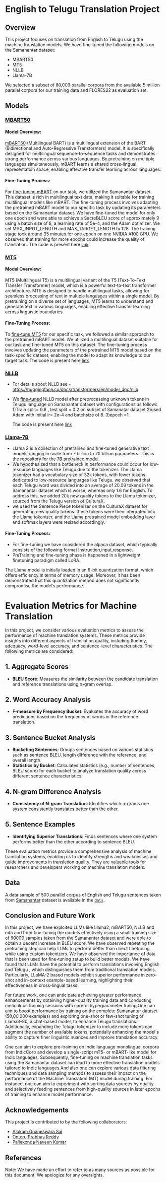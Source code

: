 # English to Telugu Translation Project

## Overview
This project focuses on translation from English to Telugu using the machine translation models. We have fine-tuned the following models on the Samanantar dataset:
- MBART50
- MT5
- NLLB
- Llama-7B

We selected a subset of 60,000 parallel corpora from the available 5 million parallel corpora for our training data  and FLORES22 as evaluation set.

## Models
### [MBART50](https://arxiv.org/pdf/2008.00401.pdf)

#### Model Overview:
[mBART50](https://arxiv.org/pdf/2008.00401.pdf) (Multilingual BART) is a multilingual extension of the BART (Bidirectional and Auto-Regressive Transformers) model. It is specifically designed for multilingual sequence-to-sequence tasks and demonstrates strong performance across various languages. By pretraining on multiple languages simultaneously, mBART learns a shared cross-lingual representation space, enabling effective transfer learning across languages.

#### Fine-Tuning Process:
For [fine-tuning mBART](https://huggingface.co/transformers/v4.7.0/model_doc/mbart.html) on our task, we utilized the Samanantar dataset. This dataset is rich in multilingual text data, making it suitable for training multilingual models like mBART. The fine-tuning process involves adapting the pretrained mBART model to our specific task by updating its parameters based on the Samanantar dataset. We have fine-tuned the model for only one epoch and were able to achieve a SacreBLEU score of approximately 9 using a batch size of 8, a learning rate of 5e-4, and the Adam optimizer. We set MAX_INPUT_LENGTH and MAX_TARGET_LENGTH to 128. The training stage took around 35 minutes for one epoch on one NVIDIA A100 GPU. We observed that training for more epochs could increase the quality of translation. The code is present here [link](./MBart50model.py)


### [MT5](https://arxiv.org/abs/2010.11934)

#### Model Overview:
MT5 (Multilingual T5) is a multilingual variant of the T5 (Text-To-Text Transfer Transformer) model, which is a powerful text-to-text transformer architecture. MT5 is designed to handle multilingual tasks, allowing for seamless processing of text in multiple languages within a single model. By pretraining on a diverse set of languages, MT5 learns to understand and generate text in various languages, enabling effective transfer learning across linguistic boundaries.

#### Fine-Tuning Process:
To [fine-tune MT5](https://huggingface.co/docs/transformers/v4.14.1/en/model_doc/mt5) for our specific task, we followed a similar approach to the pretrained mBART model. We utilized a multilingual dataset suitable for our task and fine-tuned MT5 on this dataset. The fine-tuning process involves updating the parameters of the pretrained MT5 model based on the task-specific dataset, enabling the model to adapt its knowledge to our target task.  The code is present here [link](./mT5model.py)


### [NLLB](https://arxiv.org/abs/2207.04672)
- For details about NLLB see - https://huggingface.co/docs/transformers/en/model_doc/nllb
- We [fine-tuned](https://discuss.huggingface.co/t/fine-tuning-nllb-model/31237) NLLB model after preprocessing unknown tokens in Telugu language on Samanantar dataset with configurations as follows:
1)Train split= 0.8 , test split = 0.2 on subset of Samanatar dataset 
2)used Adam with initial lr= 2e-4 and batchsize of 8.
3)epoch =1.

  The code is present here [link](./NLLB_finetunedmodel.ipynb)

### [Llama-7B](https://arxiv.org/abs/2307.09288)
- Llama 2 is a collection of pretrained and fine-tuned generative text models ranging in scale from 7 billion to 70 billion parameters. This is the repository for the 7B pretrained model.
-  We hypothesized that a bottleneck in performance could occur for low-resource languages like Telugu due to the tokenizer. The Llama tokenizer had a vocabulary size of 32k tokens, with fewer tokens dedicated to low-resource languages like Telugu. we observed that each Telugu word was divided into an average of 20.03 tokens in the Samanantar dataset which is worse, whereas only 1.6 for English. To address this, we added 20k new quality tokens to the Llama tokenizer, sourced from the Telugu version of CulturaX.
- we used the Sentence Piece tokenizer on the CulturaX dataset for generating new quality tokens. these tokens were then integrated into the Llama tokenizer, and the Llama pretrained model embedding layer and softmax layers were resized accordingly.

#### Fine-Tuning Process:
- For fine-tuning we have considered the alpaca dataset, which typically consists of the following format Instruction,input,response.
- PreTraining and fine-tuning phase is happened in a lightweight finetuning paradigm called LoRA.

The Llama model is initially loaded in an 8-bit quantization format, which offers efficiency in terms of memory usage. Moreover, it has been demonstrated that this quantization method does not significantly compromise the model’s performance.

 

# Evaluation Metrics for Machine Translation

In this project, we consider various evaluation metrics to assess the performance of machine translation systems. These metrics provide insights into different aspects of translation quality, including fluency, adequacy, word-level accuracy, and sentence-level characteristics. The following metrics are considered:

## 1. Aggregate Scores
- **BLEU Score**: Measures the similarity between the candidate translation and reference translations using n-gram overlap.

## 2. Word Accuracy Analysis
- **F-measure by Frequency Bucket**: Evaluates the accuracy of word predictions based on the frequency of words in the reference translation.

## 3. Sentence Bucket Analysis
- **Bucketing Sentences**: Groups sentences based on various statistics such as sentence BLEU, length difference with the reference, and overall length.
- **Statistics by Bucket**: Calculates statistics (e.g., number of sentences, BLEU score) for each bucket to analyze translation quality across different sentence characteristics.

## 4. N-gram Difference Analysis
- **Consistency of N-gram Translation**: Identifies which n-grams one system consistently translates better than the other.

## 5. Sentence Examples
- **Identifying Superior Translations**: Finds sentences where one system performs better than the other according to sentence BLEU.

These evaluation metrics provide a comprehensive analysis of machine translation systems, enabling us to identify strengths and weaknesses and guide improvements in translation quality. They are valuable tools for researchers and developers working on machine translation models.


## Data
A data sample of 500 parallel corpus of English and Telugu sentences  taken from [Samanantar](https://ai4bharat.iitm.ac.in/samanantar/) dataset  is available in the [`data`](./Data).


## Conclusion and Future Work
In this project, we have exploited LLMs like Llama2, mBART50, NLLB and mt5 and tried fine-tuning the models effectively using a small training size of 60000 samples taken from the Samanantar dataset and were able to obtain a decent increase in BLEU score. We have observed repeating the pretraining step can help LLMs to perform better than direct finetuning while using custom tokenizers. We have observed the importance of data that is been used for fine-tuning setup to build better models. We have found that LLMs have the potential
to perform translations involving English and
Telugu , which distinguishes
them from traditional translation models. Particularly, LLaMA-2 based models exhibit superior performance in zero-shot and in-context example-based learning, highlighting their effectiveness in cross-lingual tasks.

For future work, one can anticipate achieving greater performance enhancements by obtaining higher-quality training data and conducting meticulous training sessions with careful hyperparameter tuning.One can aim to boost performance by training on the complete Samanantar dataset (50,00,000 examples) and exploring one-shot or few-shot tuning of Llama3-8b, a chat-based model, to enhance Telugu translations. Additionally, expanding the Telugu tokenizer to include more tokens can augment the number of available tokens, potentially enhancing the model's ability to capture finer linguistic nuances and improve translation accuracy.

One can aim to explore pre-training on Indic language monolingual corpora from IndicCorp and develop a single-script mT5- or mBART-like model for Indic languages. Subsequently, fine-tuning on machine translation tasks using the Samanantar dataset can lead to more effective translation models tailored to Indic languages.And also one can explore various data filtering techniques and data sampling methods  to assess their impact on the performance of the Machine Translation (MT) model during training. For instance, one can aim to experiment with sorting data sources by quality and selectively feeding sentences from high-quality sources in later epochs of training to enhance model performance.


## Acknowledgements
This project is contributed to by the following collaborators:

- [Alokam Gnaneswara Sai](https://github.com/alokamgnaneswarasai)
- [Onteru Prabhas Reddy](https://github.com/prabhas2002)
- [Pallekonda Naveen Kumar](https://github.com/PNaveenKumar1)


## References 

Note: We have made an effort to refer to as many sources as possible for this document. We apologize for any oversights.



